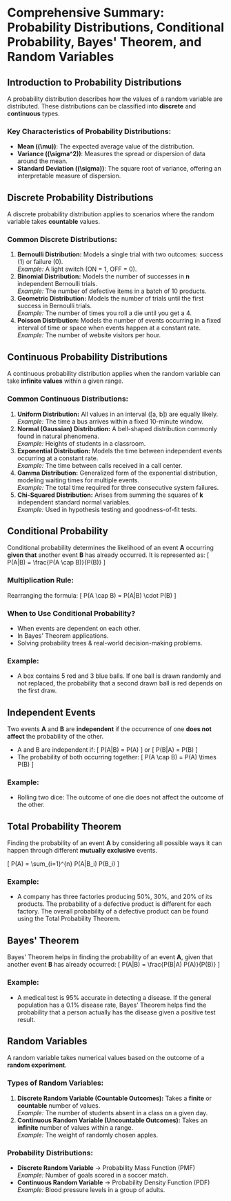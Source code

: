 # Comprehensive Summary: Probability Distributions, Conditional Probability, Bayes' Theorem, and Random Variables

## Introduction to Probability Distributions
A probability distribution describes how the values of a random variable are distributed. These distributions can be classified into **discrete** and **continuous** types.

### Key Characteristics of Probability Distributions:
- **Mean (\(\mu\))**: The expected average value of the distribution.
- **Variance (\(\sigma^2\))**: Measures the spread or dispersion of data around the mean.
- **Standard Deviation (\(\sigma\))**: The square root of variance, offering an interpretable measure of dispersion.

## Discrete Probability Distributions
A discrete probability distribution applies to scenarios where the random variable takes **countable** values.

### Common Discrete Distributions:
1. **Bernoulli Distribution:** Models a single trial with two outcomes: success (1) or failure (0).  
   *Example:* A light switch (ON = 1, OFF = 0).
2. **Binomial Distribution:** Models the number of successes in **n** independent Bernoulli trials.  
   *Example:* The number of defective items in a batch of 10 products.
3. **Geometric Distribution:** Models the number of trials until the first success in Bernoulli trials.  
   *Example:* The number of times you roll a die until you get a 4.
4. **Poisson Distribution:** Models the number of events occurring in a fixed interval of time or space when events happen at a constant rate.  
   *Example:* The number of website visitors per hour.

## Continuous Probability Distributions
A continuous probability distribution applies when the random variable can take **infinite values** within a given range.

### Common Continuous Distributions:
1. **Uniform Distribution:** All values in an interval \([a, b]\) are equally likely.  
   *Example:* The time a bus arrives within a fixed 10-minute window.
2. **Normal (Gaussian) Distribution:** A bell-shaped distribution commonly found in natural phenomena.  
   *Example:* Heights of students in a classroom.
3. **Exponential Distribution:** Models the time between independent events occurring at a constant rate.  
   *Example:* The time between calls received in a call center.
4. **Gamma Distribution:** Generalized form of the exponential distribution, modeling waiting times for multiple events.  
   *Example:* The total time required for three consecutive system failures.
5. **Chi-Squared Distribution:** Arises from summing the squares of **k** independent standard normal variables.  
   *Example:* Used in hypothesis testing and goodness-of-fit tests.

## Conditional Probability
Conditional probability determines the likelihood of an event **A** occurring **given that** another event **B** has already occurred. It is represented as:
\[ P(A|B) = \frac{P(A \cap B)}{P(B)} \]

### Multiplication Rule:
Rearranging the formula:
\[ P(A \cap B) = P(A|B) \cdot P(B) \]

### When to Use Conditional Probability?
- When events are dependent on each other.
- In Bayes' Theorem applications.
- Solving probability trees & real-world decision-making problems.

### Example:
- A box contains 5 red and 3 blue balls. If one ball is drawn randomly and not replaced, the probability that a second drawn ball is red depends on the first draw.

## Independent Events
Two events **A** and **B** are **independent** if the occurrence of one **does not affect** the probability of the other.

- A and B are independent if:
  \[ P(A|B) = P(A) \] or \[ P(B|A) = P(B) \]
- The probability of both occurring together:
  \[ P(A \cap B) = P(A) \times P(B) \]

### Example:
- Rolling two dice: The outcome of one die does not affect the outcome of the other.

## Total Probability Theorem
Finding the probability of an event **A** by considering all possible ways it can happen through different **mutually exclusive** events.

\[ P(A) = \sum_{i=1}^{n} P(A|B_i) P(B_i) \]

### Example:
- A company has three factories producing 50%, 30%, and 20% of its products. The probability of a defective product is different for each factory. The overall probability of a defective product can be found using the Total Probability Theorem.

## Bayes' Theorem
Bayes' Theorem helps in finding the probability of an event **A**, given that another event **B** has already occurred:
\[ P(A|B) = \frac{P(B|A) P(A)}{P(B)} \]

### Example:
- A medical test is 95% accurate in detecting a disease. If the general population has a 0.1% disease rate, Bayes' Theorem helps find the probability that a person actually has the disease given a positive test result.

## Random Variables
A random variable takes numerical values based on the outcome of a **random experiment**.

### Types of Random Variables:
1. **Discrete Random Variable (Countable Outcomes):** Takes a **finite** or **countable** number of values.  
   *Example:* The number of students absent in a class on a given day.
2. **Continuous Random Variable (Uncountable Outcomes):** Takes an **infinite** number of values within a range.  
   *Example:* The weight of randomly chosen apples.

### Probability Distributions:
- **Discrete Random Variable** → Probability Mass Function (PMF)  
  *Example:* Number of goals scored in a soccer match.
- **Continuous Random Variable** → Probability Density Function (PDF)  
  *Example:* Blood pressure levels in a group of adults.
